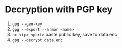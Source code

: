 # Decryption with PGP key

1. `gpg --gen-key`
2. `gpg --export --armor <name>`
3. `nc <ip> <port>` paste public key, save to data.enc
4. `gpg --decrypt data.enc`